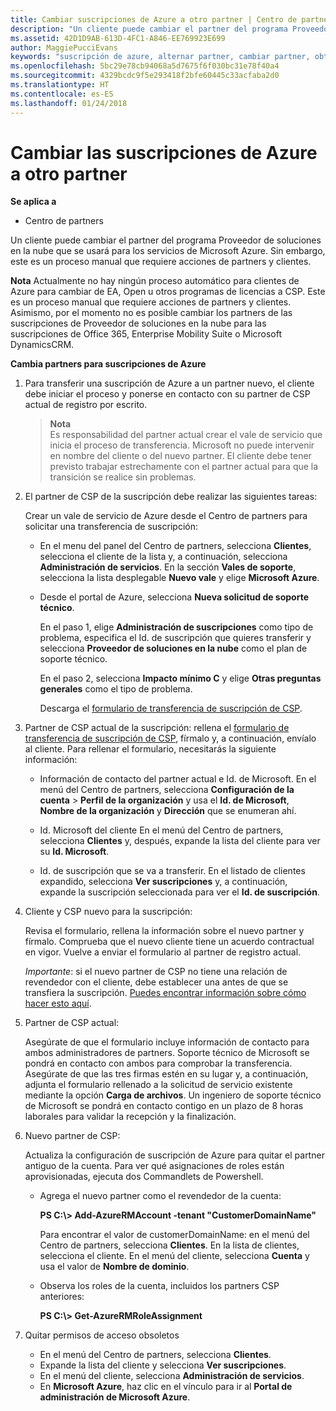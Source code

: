```yaml
---
title: Cambiar suscripciones de Azure a otro partner | Centro de partners
description: "Un cliente puede cambiar el partner del programa Proveedor de soluciones en la nube que se usará para los servicios de Microsoft Azure. Sin embargo, este es un proceso manual que requiere acciones de partners y clientes."
ms.assetid: 42D1D9AB-613D-4FC1-A846-EE769923E699
author: MaggiePucciEvans
keywords: "suscripción de azure, alternar partner, cambiar partner, obtener nuevo partner, otro partner"
ms.openlocfilehash: 5bc29e78cb94068a5d7675f6f030bc31e78f40a4
ms.sourcegitcommit: 4329bcdc9f5e293418f2bfe60445c33acfaba2d0
ms.translationtype: HT
ms.contentlocale: es-ES
ms.lasthandoff: 01/24/2018
---
```

# <a name="switch-azure-subscriptions-to-a-different-partner"></a>Cambiar las suscripciones de Azure a otro partner

**Se aplica a**

-  Centro de partners

Un cliente puede cambiar el partner del programa Proveedor de soluciones en la nube que se usará para los servicios de Microsoft Azure. Sin embargo, este es un proceso manual que requiere acciones de partners y clientes.

**Nota**  Actualmente no hay ningún proceso automático para clientes de Azure para cambiar de EA, Open u otros programas de licencias a CSP. Este es un proceso manual que requiere acciones de partners y clientes. Asimismo, por el momento no es posible cambiar los partners de las suscripciones de Proveedor de soluciones en la nube para las suscripciones de Office 365, Enterprise Mobility Suite o Microsoft DynamicsCRM.


 

**Cambia partners para suscripciones de Azure**

1.  Para transferir una suscripción de Azure a un partner nuevo, el cliente debe iniciar el proceso y ponerse en contacto con su partner de CSP actual de registro por escrito. 

    >**Nota**<br> Es responsabilidad del partner actual crear el vale de servicio que inicia el proceso de transferencia. Microsoft no puede intervenir en nombre del cliente o del nuevo partner. El cliente debe tener previsto trabajar estrechamente con el partner actual para que la transición se realice sin problemas.

2.  El partner de CSP de la suscripción debe realizar las siguientes tareas:

    Crear un vale de servicio de Azure desde el Centro de partners para solicitar una transferencia de suscripción:

    -   En el menu del panel del Centro de partners, selecciona **Clientes**, selecciona el cliente de la lista y, a continuación, selecciona **Administración de servicios**. En la sección **Vales de soporte**, selecciona la lista desplegable **Nuevo vale** y elige **Microsoft Azure**.

    -   Desde el portal de Azure, selecciona **Nueva solicitud de soporte técnico**.

        En el paso 1, elige **Administración de suscripciones** como tipo de problema, especifica el Id. de suscripción que quieres transferir y selecciona **Proveedor de soluciones en la nube** como el plan de soporte técnico.

        En el paso 2, selecciona **Impacto mínimo C** y elige **Otras preguntas generales** como el tipo de problema.

        Descarga el [formulario de transferencia de suscripción de CSP](https://assets.windowsphone.com/5222c408-e546-4e01-b72a-2ec7d4c43d57/CSP_Subscription_Transfer_Form_Azure_InvariantCulture_Default.zip).

3.  Partner de CSP actual de la suscripción: rellena el [formulario de transferencia de suscripción de CSP](https://assets.windowsphone.com/5222c408-e546-4e01-b72a-2ec7d4c43d57/CSP_Subscription_Transfer_Form_Azure_InvariantCulture_Default.zip), fírmalo y, a continuación, envíalo al cliente. Para rellenar el formulario, necesitarás la siguiente información:

    -   Información de contacto del partner actual e Id. de Microsoft. En el menú del Centro de partners, selecciona **Configuración de la cuenta** &gt; **Perfil de la organización** y usa el **Id. de Microsoft**, **Nombre de la organización** y **Dirección** que se enumeran ahí.

    -   Id. Microsoft del cliente En el menú del Centro de partners, selecciona **Clientes** y, después, expande la lista del cliente para ver su **Id. Microsoft**.

    -   Id. de suscripción que se va a transferir. En el listado de clientes expandido, selecciona **Ver suscripciones** y, a continuación, expande la suscripción seleccionada para ver el **Id. de suscripción**.

4.  Cliente y CSP nuevo para la suscripción:

    Revisa el formulario, rellena la información sobre el nuevo partner y fírmalo. Comprueba que el nuevo cliente tiene un acuerdo contractual en vigor. Vuelve a enviar el formulario al partner de registro actual.

    *Importante*: si el nuevo partner de CSP no tiene una relación de revendedor con el cliente, debe establecer una antes de que se transfiera la suscripción. [Puedes encontrar información sobre cómo hacer esto aquí](https://int.msdn.microsoft.com/en-us/library/partnercenter/mt750320.aspx).

5.  Partner de CSP actual:

    Asegúrate de que el formulario incluye información de contacto para ambos administradores de partners. Soporte técnico de Microsoft se pondrá en contacto con ambos para comprobar la transferencia. Asegúrate de que las tres firmas estén en su lugar y, a continuación, adjunta el formulario rellenado a la solicitud de servicio existente mediante la opción **Carga de archivos**. Un ingeniero de soporte técnico de Microsoft se pondrá en contacto contigo en un plazo de 8 horas laborales para validar la recepción y la finalización.

6.  Nuevo partner de CSP:

    Actualiza la configuración de suscripción de Azure para quitar el partner antiguo de la cuenta. Para ver qué asignaciones de roles están aprovisionadas, ejecuta dos Commandlets de Powershell.

    -   Agrega el nuevo partner como el revendedor de la cuenta:

        **PS C:\\&gt; Add-AzureRMAccount -tenant "CustomerDomainName"**

        Para encontrar el valor de customerDomainName: en el menú del Centro de partners, selecciona **Clientes**. En la lista de clientes, selecciona el cliente. En el menú del cliente, selecciona **Cuenta** y usa el valor de **Nombre de dominio**.

    -   Observa los roles de la cuenta, incluidos los partners CSP anteriores:

        **PS C:\\&gt; Get-AzureRMRoleAssignment**

7. Quitar permisos de acceso obsoletos

    -  En el menú del Centro de partners, selecciona **Clientes**. 
    -  Expande la lista del cliente y selecciona **Ver suscripciones**. 
    -  En el menú del cliente, selecciona **Administración de servicios**. 
    -  En **Microsoft Azure**, haz clic en el vínculo para ir al **Portal de administración de Microsoft Azure**.

 

 



